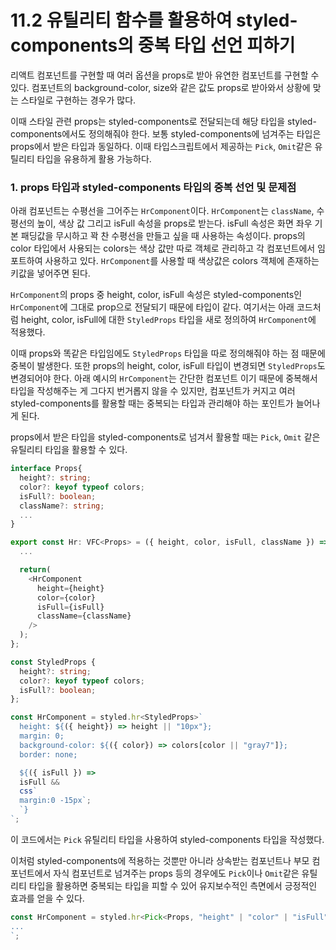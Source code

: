 # 11.2 유틸리티 함수를 활용하여 styled-components의 중복 타입 선언 피하기

리액트 컴포넌트를 구현할 때 여러 옵션을 props로 받아 유연한 컴포넌트를 구현할 수 있다. 컴포넌트의 background-color, size와 같은 값도 props로 받아와서 상황에 맞는 스타일로 구현하는 경우가 많다.

이때 스타일 관련 props는 styled-components로 전달되는데 해당 타입을 styled-components에서도 정의해줘야 한다. 보통 styled-components에 넘겨주는 타입은 props에서 받은 타입과 동일하다. 이때 타입스크립트에서 제공하는 `Pick`, `Omit`같은 유틸리티 타입을 유용하게 활용 가능하다.

### 1. props 타입과 styled-components 타입의 중복 선언 및 문제점

아래 컴포넌트는 수평선을 그어주는 `HrComponent`이다. `HrComponent`는 `className`, 수평선의 높이, 색상 값 그리고 isFull 속성을 props로 받는다. isFull 속성은 화면 좌우 기본 패딩값을 무시하고 꽉 찬 수평선을 만들고 싶을 때 사용하는 속성이다. props의 color 타입에서 사용되는 colors는 색상 값만 따로 객체로 관리하고 각 컴포넌트에서 임포트하여 사용하고 있다. `HrComponent`를 사용할 때 색상값은 colors 객체에 존재하는 키값을 넣어주면 된다.

`HrComponent`의 props 중 height, color, isFull 속성은 styled-components인 `HrComponent`에 그대로 prop으로 전달되기 때문에 타입이 같다. 여기서는 아래 코드처럼 height, color, isFull에 대한 `StyledProps` 타입을 새로 정의하여 `HrComponent`에 적용했다.

이때 props와 똑같은 타입임에도 `StyledProps` 타입을 따로 정의해줘야 하는 점 때문에 중복이 발생한다. 또한 props의 height, color, isFull 타입이 변경되면 `StyledProps`도 변경되어야 한다. 아래 예시의 `HrComponent`는 간단한 컴포넌트 이기 때문에 중복해서 타입을 작성해주는 게 그다지 번거롭지 않을 수 있지만, 컴포넌트가 커지고 여러 styled-components를 활용할 때는 중복되는 타입과 관리해야 하는 포인트가 늘어나게 된다.

props에서 받은 타입을 styled-components로 넘겨서 활용할 때는 `Pick`, `Omit` 같은 유틸리티 타입을 활용할 수 있다.

```ts
interface Props{
  height?: string;
  color?: keyof typeof colors;
  isFull?: boolean;
  className?: string;
  ...
}

export const Hr: VFC<Props> = ({ height, color, isFull, className }) => {
  ...

  return(
    <HrComponent
      height={height}
      color={color}
      isFull={isFull}
      className={className}
    />
  );
};

const StyledProps {
  height?: string;
  color?: keyof typeof colors;
  isFull?: boolean;
};

const HrComponent = styled.hr<StyledProps>`
  height: ${({ height}) => height || "10px"};
  margin: 0;
  background-color: ${({ color}) => colors[color || "gray7"]};
  border: none;

  ${({ isFull }) =>
  isFull &&
  css`
  margin:0 -15px`;
  `}
`;
```

이 코드에서는 `Pick` 유틸리티 타입을 사용하여 styled-components 타입을 작성했다.

이처럼 styled-components에 적용하는 것뿐만 아니라 상속받는 컴포넌트나 부모 컴포넌트에서 자식 컴포넌트로 넘겨주는 props 등의 경우에도 `Pick`이나 `Omit`같은 유틸리티 타입을 활용하면 중복되는 타입을 피할 수 있어 유지보수적인 측면에서 긍정적인 효과를 얻을 수 있다.

```ts
const HrComponent = styled.hr<Pick<Props, "height" | "color" | "isFull">>`
...
`;
```
